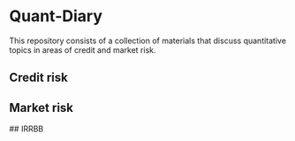 # Quant-Diary

This repository consists of a collection of materials that discuss quantitative topics in areas of credit and market risk.

## Credit risk

## Market risk

## IRRBB 
